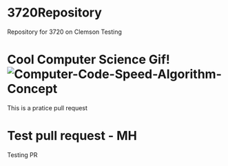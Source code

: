 # 3720Repository
Repository for 3720 on Clemson
Testing


Cool Computer Science Gif!
![Computer-Code-Speed-Algorithm-Concept](https://user-images.githubusercontent.com/37886362/189374863-5e459800-e72b-477b-a862-b43f087726b7.gif)
=======
This is a pratice pull request

Test pull request - MH
=======

Testing PR
